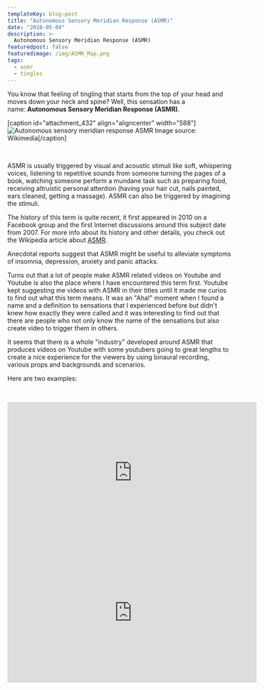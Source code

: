 ```yaml
---
templateKey: blog-post
title: "Autonomous Sensory Meridian Response (ASMR)"
date: "2018-05-04"
description: >-
  Autonomous Sensory Meridian Response (ASMR)
featuredpost: false
featuredimage: /img/ASMR_Map.png
tags:
  - asmr
  - tingles
---
```


You know that feeling of tingling that starts from the top of your head and moves down your neck and spine? Well, this sensation has a name: **Autonomous Sensory Meridian Response (ASMR)**.

\[caption id="attachment\_432" align="aligncenter" width="588"\]![Autonomous sensory meridian response ASMR](https://stefantesoi.com/wp-content/uploads/2018/05/ASMR_Map.png) Image source: Wikimedia\[/caption\]

 

ASMR is usually triggered by visual and acoustic stimuli like soft, whispering voices, listening to repetitive sounds from someone turning the pages of a book, watching someone perform a mundane task such as preparing food, receiving altruistic personal attention (having your hair cut, nails painted, ears cleaned, getting a massage). ASMR can also be triggered by imagining the stimuli.

The history of this term is quite recent, it first appeared in 2010 on a Facebook group and the first Internet discussions around this subject date from 2007. For more info about its history and other details, you check out the Wikipedia article about [ASMR](https://en.wikipedia.org/wiki/Autonomous_sensory_meridian_response).

Anecdotal reports suggest that ASMR might be useful to alleviate symptoms of insomnia, depression, anxiety and panic attacks.

Turns out that a lot of people make ASMR related videos on Youtube and Youtube is also the place where I have encountered this term first. Youtube kept suggesting me videos with ASMR in their titles until it made me curios to find out what this term means. It was an "Aha!" moment when I found a name and a definition to sensations that I experienced before but didn't knew how exactly they were called and it was interesting to find out that there are people who not only know the name of the sensations but also create video to trigger them in others.

It seems that there is a whole "industry" developed around ASMR that produces videos on Youtube with some youtubers going to great lengths to create a nice experience for the viewers by using binaural recording, various props and backgrounds and scenarios.

Here are two examples:

 

<iframe src="https://www.youtube.com/embed/mTSpfiIseag" width="560" height="315" frameborder="0" allowfullscreen="allowfullscreen"></iframe>

<iframe src="https://www.youtube.com/embed/wADWqeRmEiE" width="560" height="315" frameborder="0" allowfullscreen="allowfullscreen"></iframe>

